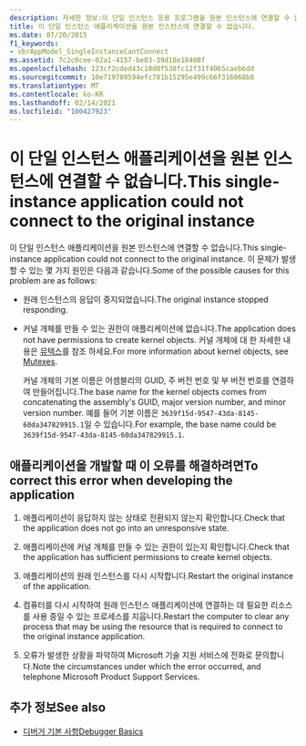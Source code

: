 ```yaml
---
description: 자세한 정보:이 단일 인스턴스 응용 프로그램을 원본 인스턴스에 연결할 수 없습니다.
title: 이 단일 인스턴스 애플리케이션을 원본 인스턴스에 연결할 수 없습니다.
ms.date: 07/20/2015
f1_keywords:
- vbrAppModel_SingleInstanceCantConnect
ms.assetid: 7c2c0cee-02a1-4157-be03-39d18e18408f
ms.openlocfilehash: 123cf2cded43c10d0f538fc12f31f4065caeb6dd
ms.sourcegitcommit: 10e719780594efc781b15295e499c66f316068b8
ms.translationtype: MT
ms.contentlocale: ko-KR
ms.lasthandoff: 02/14/2021
ms.locfileid: "100427923"
---
```

# <a name="this-single-instance-application-could-not-connect-to-the-original-instance"></a><span data-ttu-id="325c7-103">이 단일 인스턴스 애플리케이션을 원본 인스턴스에 연결할 수 없습니다.</span><span class="sxs-lookup"><span data-stu-id="325c7-103">This single-instance application could not connect to the original instance</span></span>

<span data-ttu-id="325c7-104">이 단일 인스턴스 애플리케이션을 원본 인스턴스에 연결할 수 없습니다.</span><span class="sxs-lookup"><span data-stu-id="325c7-104">This single-instance application could not connect to the original instance.</span></span> <span data-ttu-id="325c7-105">이 문제가 발생할 수 있는 몇 가지 원인은 다음과 같습니다.</span><span class="sxs-lookup"><span data-stu-id="325c7-105">Some of the possible causes for this problem are as follows:</span></span>  
  
- <span data-ttu-id="325c7-106">원래 인스턴스의 응답이 중지되었습니다.</span><span class="sxs-lookup"><span data-stu-id="325c7-106">The original instance stopped responding.</span></span>  
  
- <span data-ttu-id="325c7-107">커널 개체를 만들 수 있는 권한이 애플리케이션에 없습니다.</span><span class="sxs-lookup"><span data-stu-id="325c7-107">The application does not have permissions to create kernel objects.</span></span> <span data-ttu-id="325c7-108">커널 개체에 대 한 자세한 내용은 [뮤텍스](../../standard/threading/mutexes.md)를 참조 하세요.</span><span class="sxs-lookup"><span data-stu-id="325c7-108">For more information about kernel objects, see [Mutexes](../../standard/threading/mutexes.md).</span></span>  
  
     <span data-ttu-id="325c7-109">커널 개체의 기본 이름은 어셈블리의 GUID, 주 버전 번호 및 부 버전 번호를 연결하여 만들어집니다.</span><span class="sxs-lookup"><span data-stu-id="325c7-109">The base name for the kernel objects comes from concatenating the assembly's GUID, major version number, and minor version number.</span></span> <span data-ttu-id="325c7-110">예를 들어 기본 이름은 `3639f15d-9547-43da-8145-60da347829915.1`일 수 있습니다.</span><span class="sxs-lookup"><span data-stu-id="325c7-110">For example, the base name could be `3639f15d-9547-43da-8145-60da347829915.1`.</span></span>  
  
## <a name="to-correct-this-error-when-developing-the-application"></a><span data-ttu-id="325c7-111">애플리케이션을 개발할 때 이 오류를 해결하려면</span><span class="sxs-lookup"><span data-stu-id="325c7-111">To correct this error when developing the application</span></span>  
  
1. <span data-ttu-id="325c7-112">애플리케이션이 응답하지 않는 상태로 전환되지 않는지 확인합니다.</span><span class="sxs-lookup"><span data-stu-id="325c7-112">Check that the application does not go into an unresponsive state.</span></span>  
  
2. <span data-ttu-id="325c7-113">애플리케이션에 커널 개체를 만들 수 있는 권한이 있는지 확인합니다.</span><span class="sxs-lookup"><span data-stu-id="325c7-113">Check that the application has sufficient permissions to create kernel objects.</span></span>  
  
3. <span data-ttu-id="325c7-114">애플리케이션의 원래 인스턴스를 다시 시작합니다.</span><span class="sxs-lookup"><span data-stu-id="325c7-114">Restart the original instance of the application.</span></span>  
  
4. <span data-ttu-id="325c7-115">컴퓨터를 다시 시작하여 원래 인스턴스 애플리케이션에 연결하는 데 필요한 리소스를 사용 중일 수 있는 프로세스를 지웁니다.</span><span class="sxs-lookup"><span data-stu-id="325c7-115">Restart the computer to clear any process that may be using the resource that is required to connect to the original instance application.</span></span>  
  
5. <span data-ttu-id="325c7-116">오류가 발생한 상황을 파악하여 Microsoft 기술 지원 서비스에 전화로 문의합니다.</span><span class="sxs-lookup"><span data-stu-id="325c7-116">Note the circumstances under which the error occurred, and telephone Microsoft Product Support Services.</span></span>  
  
## <a name="see-also"></a><span data-ttu-id="325c7-117">추가 정보</span><span class="sxs-lookup"><span data-stu-id="325c7-117">See also</span></span>

- [<span data-ttu-id="325c7-118">디버거 기본 사항</span><span class="sxs-lookup"><span data-stu-id="325c7-118">Debugger Basics</span></span>](/visualstudio/debugger/debugger-feature-tour)
